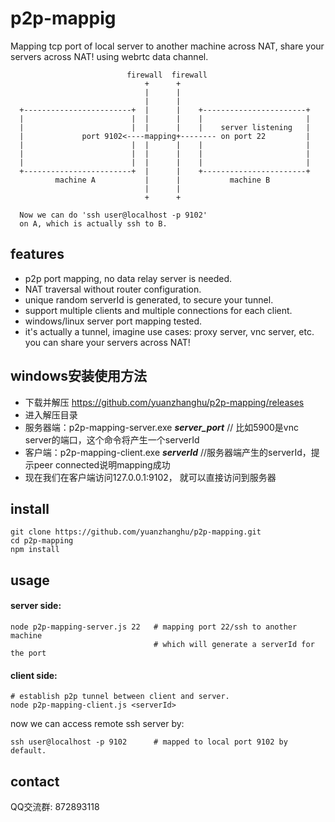 # p2p-mappig
Mapping tcp port of local server to another machine across NAT, share your servers across NAT! using webrtc data channel.

```
                          firewall  firewall
                              +      +
                              |      |
                              |      |
  +------------------------+  |      |    +-----------------------+
  |                        |  |      |    |                       |
  |                        |  |      |    |    server listening   |
  |             port 9102<----mapping+-------- on port 22         |
  |                        |  |      |    |                       |
  |                        |  |      |    |                       |
  |                        |  |      |    |                       |
  +------------------------+  |      |    +-----------------------+
          machine A           |      |           machine B
                              |      |
                              +      +

  Now we can do 'ssh user@localhost -p 9102'
  on A, which is actually ssh to B.
```

## features

- p2p port mapping, no data relay server is needed.
- NAT traversal without router configuration.
- unique random serverId is generated, to secure your tunnel.
- support multiple clients and multiple connections for each client.
- windows/linux server port mapping tested.
- it's actually a tunnel, imagine use cases: proxy server, vnc server, etc. you can share your servers across NAT!

## windows安装使用方法
- 下载并解压 https://github.com/yuanzhanghu/p2p-mapping/releases
- 进入解压目录
- 服务器端：p2p-mapping-server.exe ___server_port___ // 比如5900是vnc server的端口，这个命令将产生一个serverId
- 客户端：p2p-mapping-client.exe ___serverId___ //服务器端产生的serverId，提示peer connected说明mapping成功
- 现在我们在客户端访问127.0.0.1:9102， 就可以直接访问到服务器

## install
```
git clone https://github.com/yuanzhanghu/p2p-mapping.git
cd p2p-mapping
npm install
```
## usage
#### server side:
```
node p2p-mapping-server.js 22   # mapping port 22/ssh to another machine
                                # which will generate a serverId for the port
```
#### client side:
```
# establish p2p tunnel between client and server.
node p2p-mapping-client.js <serverId>
```
now we can access remote ssh server by:
```
ssh user@localhost -p 9102      # mapped to local port 9102 by default.
```
## contact
QQ交流群: 872893118
